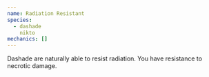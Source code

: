 ```yaml
---
name: Radiation Resistant
species:
  - dashade
    nikto
mechanics: []
---
```

Dashade are naturally able to resist radiation. You have resistance to necrotic damage.
